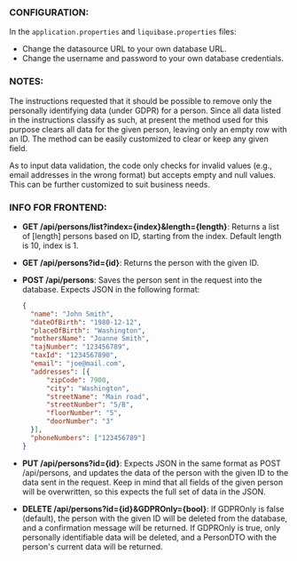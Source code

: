 ### CONFIGURATION:

In the `application.properties` and `liquibase.properties` files:

- Change the datasource URL to your own database URL.
- Change the username and password to your own database credentials.

### NOTES:

The instructions requested that it should be possible to remove only the personally identifying data (under GDPR) for a person. Since all data listed in the instructions classify as such, at present the method used for this purpose clears all data for the given person, leaving only an empty row with an ID. The method can be easily customized to clear or keep any given field.

As to input data validation, the code only checks for invalid values (e.g., email addresses in the wrong format) but accepts empty and null values. This can be further customized to suit business needs.

### INFO FOR FRONTEND:

- **GET /api/persons/list?index={index}&length={length}**: Returns a list of [length] persons based on ID, starting from the index. Default length is 10, index is 1.

- **GET /api/persons?id={id}**: Returns the person with the given ID.

- **POST /api/persons**: Saves the person sent in the request into the database. Expects JSON in the following format:
  ```json
  {
    "name": "John Smith",
    "dateOfBirth": "1980-12-12",
    "placeOfBirth": "Washington",
    "mothersName": "Joanne Smith",
    "tajNumber": "123456789",
    "taxId": "1234567890",
    "email": "joe@mail.com",
    "addresses": [{
        "zipCode": 7900,
        "city": "Washington",
        "streetName": "Main road",
        "streetNumber": "5/B",
        "floorNumber": "5",
        "doorNumber": "3"
    }],
    "phoneNumbers": ["123456789"]
  }

- **PUT /api/persons?id={id}**:  Expects JSON in the same format as POST /api/persons, and updates the data of the person with the given ID to the data sent in the request. Keep in mind that all fields of the given person will be overwritten, so this expects the full set of data in the JSON.

- **DELETE /api/persons?id={id}&GDPROnly={bool}**:  If GDPROnly is false (default), the person with the given ID will be deleted from the database, and a confirmation message will be returned. If GDPROnly is true, only personally identifiable data will be deleted, and a PersonDTO with the person's current data will be returned.
